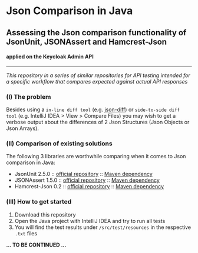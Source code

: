 # Json Comparison in Java

## Assessing the Json comparison functionality of JsonUnit, JSONAssert and Hamcrest-Json

#### applied on the Keycloak Admin API

***
*This repository in a series of similar repositories for API testing intended for a specific workflow that compares expected against actual API responses*

### (I) The problem

Besides using a `in-line diff tool` (e.g. [json-diff](https://github.com/andreyvit/json-diff)) or `side-to-side diff tool` (e.g. IntelliJ IDEA > View > Compare Files) you may wish to get a verbose output about the differences of 2 Json Structures (Json Objects or Json Arrays).

### (II) Comparison of existing solutions

The following 3 libraries are worthwhile comparing when it comes to Json comparison in Java:

* JsonUnit 2.5.0 :: [official repository](https://github.com/lukas-krecan/JsonUnit) ::  [Maven dependency](https://search.maven.org/artifact/net.javacrumbs.json-unit/json-unit/2.5.0/jar)
* JSONAssert 1.5.0 :: [official repository](https://github.com/skyscreamer/JSONassert) ::  [Maven dependency](https://search.maven.org/artifact/org.skyscreamer/jsonassert/1.5.0/jar)
* Hamcrest-Json 0.2 :: [official repository](https://github.com/hertzsprung/hamcrest-json) ::  [Maven dependency](https://search.maven.org/artifact/uk.co.datumedge/hamcrest-json/0.2/jar)


### (III) How to get started
1. Download this repository
2. Open the Java project with IntelliJ IDEA and try to run all tests
3. You will find the test results under `/src/test/resources` in the respective `.txt` files

**... TO BE CONTINUED ...**
